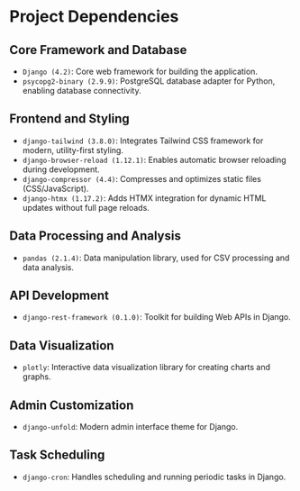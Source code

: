 # Project Dependencies

## Core Framework and Database
- `Django (4.2)`: Core web framework for building the application.
- `psycopg2-binary (2.9.9)`: PostgreSQL database adapter for Python, enabling database connectivity.

## Frontend and Styling
- `django-tailwind (3.8.0)`: Integrates Tailwind CSS framework for modern, utility-first styling.
- `django-browser-reload (1.12.1)`: Enables automatic browser reloading during development.
- `django-compressor (4.4)`: Compresses and optimizes static files (CSS/JavaScript).
- `django-htmx (1.17.2)`: Adds HTMX integration for dynamic HTML updates without full page reloads.

## Data Processing and Analysis
- `pandas (2.1.4)`: Data manipulation library, used for CSV processing and data analysis.

## API Development
- `django-rest-framework (0.1.0)`: Toolkit for building Web APIs in Django.

## Data Visualization
- `plotly`: Interactive data visualization library for creating charts and graphs.

## Admin Customization
- `django-unfold`: Modern admin interface theme for Django.

## Task Scheduling
- `django-cron`: Handles scheduling and running periodic tasks in Django.
